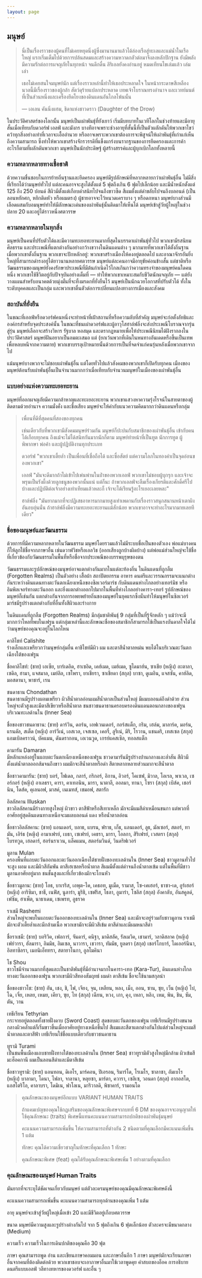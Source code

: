 ```yaml
---
layout: page
---
```

## <a name="human">มนุษย์</a>

> นี่เป็นเรื่องราวของผู้คนที่ไม่เคยหยุดนิ่งผู้ซึ่งมานานมาแล้วได้ล่องเรือสู่ทะเลและแม่น้ำในเรือใหญ่ แรกเริ่มเต็มไปด้วยการปล้นสดมและสร้างความหวาดกลัวต่อมาจึงลงหลักปักฐาน ยังมีพลังมีความรักต่อการผจญภัยในทุกหน้า จนดึกดื่น ลิริเอลยังคงอ่านอยู่ หมดเทียนไขเล่มแล้ว เล่มเล่า
>
> เธอไม่เคยสนใจมนุษย์นัก แต่เรื่องราวเหล่านี้ทำให้เธอประหลาดใจ ในหน้ากระดาษสีเหลืองนวลนี้มีเรื่องราวของผู้กล้า สัตว์ดุร้ายแปลกประหลาด เทพเจ้าโบราณทรงอำนาจ และเวทย์มนต์ที่เป็นส่วนหนึ่งและเครื่องยึดโยงของดินแดนอันไกลโพ้นนั้น
>
> — เอเลน คันนิ่งแฮม, ธิดาแห่งชาวดราว (Daughter of the Drow)

ในประวัติศาสตร์ของโลกนั้น มนุษย์เป็นเผ่าพันธุ์ที่ยังเยาว์ เริ่มมีบทบาทในเวทีโลกในช่วงท้ายและมีอายุสั้นเมื่อเทียบกับดวอร์ฟ เอลฟ์ และมังกร บางทีอาจเพราะช่วงอายุที่สั้นนี้ที่เป็นตัวผลักดันให้พวกเขาไขว่คว้าทุกสิ่งอย่างเท่าที่เวลาจะเอื้ออำนวย หรืออาจเพราะพวกเขาต้องการจะพิสูจน์ให้เผ่าพันธุ์ที่เก่าแก่เห็นถึงความสามารถ ซึ่งทำให้พวกเขาสร้างจักรวรรดิที่แข็งแกร่งบนรากฐานของการยึดครองและการค้า อะไรก็ตามที่ผลักดันพวกเขา มนุษย์เป็นนักประดิษฐ์ ผู้สร้างสรรค์และผู้บุกเบิกโลกทั้งหลายนี้

### ความหลากหลายทางเชื้อชาติ

ด้วยความชื่นชอบในการย้ายถิ่นฐานและยึดครอง มนุษย์มีรูปลักษณ์ที่หลากหลายกว่าเผ่าพันธุ์อื่น ไม่มีสิ่งที่เรียกได้ว่ามนุษย์ทั่วไป แต่ละคนอาจจะสูงได้ตั้งแต่ 5 ฟุตถึงเกิน 6 ฟุตไปเล็กน้อย และมีน้ำหนักตั้งแต่ 125 ถึง 250 ปอนด์ สีผิวมีตั้งแต่เกือบดำสนิทไปจนถึงขาวซีด สีผมตั้งแต่ดำขลับไปจนถึงบลอนด์ (เป็นลอนหยักศก, หยิกติดหัว หรือผมตรง) ผู้ชายอาจจะไว้หนวดเคราบาง ๆ หรือดกหนา มนุษย์บางส่วนมีเลือดผสมกับอมนุษย์ทำให้มีลักษณะเด่นของเผ่าพันธุ์นั้นติดมาให้เห็นได้ มนุษย์เข้าสู่วัยผู้ใหญ่ในช่วงปลาย 20 และอยู่ได้ราวหนึ่งศตวรรษ

### ความหลากหลายในทุกสิ่ง

มนุษย์เป็นคนที่ปรับตัวได้และมีความทะเยอทะยานมากที่สุดในบรรดาเผ่าพันธุ์ทั่วไป พวกเขามีรสนิยม ศีลธรรม และประเพณีที่แตกต่างกันอย่างกว้างขวางในดินแดนต่าง ๆ มากมายที่พวกเขาได้ตั้งถิ่นฐาน เมื่อพวกเขาตั้งถิ่นฐาน พวกเขาจะปักหลักอยู่: พวกเขาสร้างเมืองให้คงอยู่ตลอดไป และอาณาจักรอันยิ่งใหญ่ที่สามารถดำรงอยู่ได้ยาวนานหลายศตวรรษ มนุษย์แต่ละคนอาจมีอายุขัยค่อนข้างสั้น แต่ชาติหรือวัฒนธรรมของมนุษย์ยังคงรักษาประเพณีที่มีต้นกำเนิดไว้ไกลเกินกว่าความทรงจำของมนุษย์คนใดคนหนึ่ง พวกเขาใช้ชีวิตอยู่กับปัจจุบันอย่างเต็มที่ — ทำให้พวกเขาเหมาะสมกับชีวิตนักผจญภัย — แต่ยังวางแผนสำหรับอนาคตด้วยมุ่งมั่นที่จะทิ้งมรดกที่ยั่งยืนไว้ มนุษย์เป็นนักฉวยโอกาสที่ปรับตัวได้ ทั้งในระดับบุคคลและเป็นกลุ่ม และพวกเขาตื่นตัวต่อการเปลี่ยนแปลงทางการเมืองและสังคม

### สถาบันที่ยั่งยืน

ในขณะที่เอลฟ์หรือดวอร์ฟคนหนึ่งจะทำหน้าที่เฝ้าสถานที่หรือความลับที่สำคัญ มนุษย์จะก่อตั้งลัทธิและองค์กรสำหรับจุดประสงค์นั้น ในขณะที่ชนเผ่าดวอร์ฟและผู้อาวุโสฮาล์ฟลิ่งจะส่งประเพณีโบราณจากรุ่นสู่รุ่น มนุษย์เลือกจะสร้างวิหาร รัฐบาล หอสมุด และตรากฏหมายเพื่อให้ประเพณีนิยมได้ฝังรากลงในประวัติศาสตร์ มนุษย์ฝันอยากเป็นอมตะเสมอ แต่ (ยกเว้นพวกที่เดินในหนทางอันเดดหรือขึ้นเป็นเทพเพื่อหลบหนีจากความตาย) พวกเขาบรรลุเป้าหมายนั้นด้วยการเป็นที่จดจำแก่คนรุ่นหลังเมื่อพวกเขาจากไป

แม้มนุษย์บางพวกจะไม่ชอบเผ่าพันธุ์อื่น แต่โดยทั่วไปแล้วสังคมของพวกเขาก็เปิดรับทุกคน เมืองของมนุษย์ต้อนรับเผ่าพันธุ์อื่นเป็นจำนวนมากกว่าเมื่อเทียบกับจำนวนมนุษย์ในเมืองของเผ่าพันธุ์อื่น

### แบบอย่างแห่งความทะเยอทะยาน

มนุษย์ที่ออกผจญภัยมีความกล้าหาญและทะเยอะทะยาน พวกเขาแสวงหาความรุ่งโรจน์ในสายตาของผู้ติดตามด้วยอำนาจ ความมั่งคั่ง และชื่อเสียง มนุษย์จะให้ค่ากับแนวความคิดมากกว่าดินแดนหรือกลุ่ม

> เพื่อนที่ดีที่สุดคนที่สองของทุกคน
>
> เช่นเดียวกับที่พวกเขามีสังคมมนุษย์ร่วมกัน มนุษย์ก็ปะปนกับสมาชิกของเผ่าพันธุ์อื่น เข้ากับคนได้เกือบทุกคน ถึงแม้จะไม่ได้สนิทกันมากนักก็ตาม มนุษย์ทำหน้าที่เป็นทูต นักการทูต ผู้พิพากษา พ่อค้า และผู้ปฏิบัติงานทุกประเภท
>
> ดวอร์ฟ "พวกเขาเตี้ยล่ำ เป็นเพื่อนที่เชื่อถือได้ และซื่อสัตย์ แต่ความโลภในทองคำเป็นจุดอ่อนของพวกเขา"
>
> เอลฟ์ "มันจะดีมากถ้าไม่เข้าไปเพ่นพ่านในป่าของพวกเอลฟ์ พวกเขาไม่ชอบผู้บุกรุก และเจ้าจะพรุนเป็นรังผึ้งด้วยลูกธนูของพวกนั้นแน่ แต่ก็นะ ถ้าพวกเอลฟ์จะลืมเรื่องเกียรติและศักดิ์ศรีไปบ้างและปฏิบัติต่อเจ้าอย่างเท่าเทียมแล้วหละก็ เจ้าจะได้เรียนรู้อะไรเยอะเลยหละ"
>
> ฮาล์ฟลิ่ง "มันยากมากที่จะปฏิเสธอาหารมากมายสูงเท่าเพดานกับเรื่องราวสนุกสนานหน้าเตาผิงอันอบอุ่นนั่น ถ้าฮาล์ฟลิ่งมีความทะเยอะทะยานแม้สักน้อย พวกเขาอาจจะทำอะไรมากมายเลยทีเดียว"

### ชื่อของมนุษย์และวัฒนธรรม

ด้วยการที่มีความหลากหลายในวัฒนธรรม มนุษย์โดยรวมแล้วไม่มีระบบชื่อเป็นของตัวเอง พ่อแม่บางคนก็ให้ลูกใช้ชื่อจากภาษาอื่น เช่นดวาฟวิชหรือเอลวิช (ออกเสียงถูกบ้างผิดบ้าง) แต่พ่อแม่ส่วนใหญ่จะใช้ชื่อที่เกี่ยวข้องกับวัฒนธรรมในพื้นที่หรือชื่อจากประเพณีของบรรพบุรุษของตน

วัฒนธรรมและรูปลักษณ์ของมนุษย์อาจแตกต่างกันมากในแต่ละท้องถิ่น ในดินแดนที่ถูกลืม (Forgotten Realms) เป็นตัวอย่าง เสื้อผ้า สถาปัตยกรรม อาหาร ดนตรีและวรรณกรรมจะแนกต่างกันระหว่างดินแดนทางตะวันตกเฉียงเหนือของซิลเวอร์มาร์ช กับดินแดนห่างไกลอย่างเทอร์มิช หรืออิมพิลเจอร์ทางตะวันออก และยิ่งแตกต่างออกไปมากในพื้นที่ห่างไกลอย่างคารา-เทอร์ รูปลักษณ์ของมนุษย์ก็เช่นกัน แตกต่างกันจากการอพยพย้ายถิ่นของมนุษย์ในยุคแรกซึ่งนั่นทำให้มนุษย์ในซิลเวอร์มาร์ชมีรูปร่างแตกต่างกับที่อื่นทั้งสีผิวและร่างกาย

ในดินแดนที่ถูกลืม (Forgotten Realms) มีกลุ่มชาติพันธุ์ 9 กลุ่มที่เป็นที่รู้จักหลัก ๆ แม้ว่าจะมีมากกว่าโหลที่พบในเฟรูน แต่กลุ่มเหล่านี้และลักษณะชื่อของสมาชิกก็สามารถใช้เป็นแรงบันดาลใจได้ไม่ว่ามนุษย์ของคุณจะอยู่ในโลกไหน

คาลิไชท์ Calishite  
ร่างเล็กและเพรียวกว่ามนุษย์กลุ่มอื่น คาชิไชท์มีผิว ผม และตาสีน้ำตาลหม่น พบได้ในบริเวณตะวันตกเฉียงใต้ของเฟรูน

ชื่อคาลิไชท์: (ชาย) เอเซีย, บาร์เดอิด, ฮาเซอิด, เคฮ์เมด, เมฮ์เมด, ซูไดมาฮ์น, ซาเชีย (หญิง) อะตาลา, เซดิล, ฮามา, แจสมาล, เมย์ลิล, เซโพรา, ยาเชียรา, ซาเชียดา (สกุล) บาซา, ดูเมอิน, แจสซัน, คาฮ์ลิด, มอสตานา, พาชาร์, เรน

ชนดาธาน Chondathan  
ชนดาธานมีรูปร่างผอมเพรียว ผิวสีน้ำตาลอ่อนผมสีน้ำตาลเป็นส่วนใหญ่ มีผมบลอนด์ถึงดำด้วย ส่วนใหญ่จะตัวสูงและมีตาสีเขียวหรือสีน้ำตาล ชนชาวชนดาธานครอบครองดินแดนตอนกลางของเฟรูน บริเวณทะเลด้านใน (Inner Sea)

ชื่อของชาวชนดาธาน: (ชาย) ดาร์วิน, ดอร์น, เอฟเวนเดอร์, กอร์สแต็ก, กริม, เฮล์ม, มาลาร์ค, มอร์น, แรนดัล, สเต็ด (หญิง) อาร์วีเน่, เอสเวล, เจสเซล, เคอรี่, ลูรีเน่, มิริ, โรวาน, แชนดริ, เทสเซล (สกุล) แอมเบิลคราวน์, บัคแมน, ดันดรากอน, เอเวนวูด, เกรย์แคสเซิล, ทอลสแต็ก

ดามารัน Damaran  
มีหลักแหล่งอยู่ในแถบตะวันตกเฉียงเหนือของเฟรูน ชาวดามารันมีรูปร่างปานกลางและล่ำสัน สีผิวมีตั้งแต่น้ำตาลออกส้มจนถึงขาว ผมมักจะสีน้ำตาลหรือดำ สีตาหลากหลายส่วนมากจะสีน้ำตาล

ชื่อชาวดามารัน: (ชาย) บอร์, โฟเดล, กลาร์, กริกอร์, อิกาน, อิวอร์, โคเซฟ, มิวาล, โอเรล, พาเวล, เซอร์กอร์ (หญิง) อาเลธรา, คารา, คาเทอนิน, มารา, นาตาลี, ออลมา, ทานา, โซรา (สกุล) เบิส์ค, เชอร์นิน, โดส์ค, คุเลนอฟ, มาสค์, เนเมทส์, เชมอฟ, สตารัก

อิลลัสคาน Illuskan  
ชาวอิลลัสคานมีร่างกายสูงใหญ่ ผิวขาว ตาสีฟ้าหรือสีเทาเหล็ก มักจะมีผมสีดำเหมือนขนกา แต่พวกที่อาศัยอยู่สุดดินแดนทางเหนือจะมผลบลอนด์ แดง หรือน้ำตาลอ่อน

ชื่อชาวอิลลัสคาน: (ชาย) แอนเดอร์, บลาธ, แบรน, ฟราธ, เก็ธ, แลนเดอร์, ลูธ, มัลเซอร์, สตอร์, ทามัน, เอิร์ธ (หญิง) อามาเฟรย์, เบธา, เซเฟรย์, เคธรา, มารา, โอลกา, สิริเฟรย์, เวสตรา (สกุล) ไบรทวูด, เฮลดาร์, ฮอร์นราเวน, แล็คแมน, สตอร์มวินด์, วินดริฟเวอร์

มูลาน Mulan  
ครองพื้นที่แถบตะวันออกและตะวันออกเฉียงใต้ชายฝั่งของทะเลด้านใน (Inner Sea) ชาวมูลานทั่วไปจะสูง ผอม และมีผิวสีอัมพัน ตาสีเฮเซลหรือน้ำตาล สีผมมีตั้งแต่ดำจนถึงน้ำตาลเข้ม แต่ในพื้นที่มีชาวมูลานอาศัยอยู่มาก ชนชั้นสูงและที่เกี่ยวข้องมักจะโกนหัว

ชื่อชาวมูลาน: (ชาย) โอธ, บาเรริส, เอพุต-ไค, เคธอท, มูเม็ด, รามาส, โซ-เคเฮอร์, ธาซา-เด, อูร์เฮอร์ (หญิง) อาริซิมา, ชาธี, เนฟิส, นูลาร่า, มูริธิ, เซฟริส, โธลา, อูมาร่า, โซลิส (สกุล) อังคาลับ, อันสคูลด์, เฟซิม, ฮาเพ็ต, นาธาเดม, เซเพรท, อูธราค

ราเชมี Rashemi  
ส่วนใหญ่จะพบในแถบตะวันออกของทะเลด้านใน (Inner Sea) และมักจะอยู่ร่วมกับชาวมูลาน ราเชมีมักจะตัวเตี้ยล่ำและมีกล้ามเนื้อ พวกเขามักจะมีผิวสีเข้ม ตาสีดำและมีผมหนาสีดำ

ชื่อราเชมี: (ชาย) บอริวิค, เฟอการ์, จันดาร์, คนิฐา, มาดิสลัค, รัลเมวิค, เชามาร์, วลาดิสลาค (หญิง) เฟย์วารา, ฮัลมารา, อิมมิธ, อิมเซล, นาวารา, เชวารา, ทัมมิธ, ยูลดรา (สกุล) เชอร์โกบาร์, ไดเออร์นีนา, อิลทาซิลรา, เมอนิเอ็ททรา, สตายาโนกา, อูลโมคินา

โช Shou  
ชาวโชมีจำนวนมากที่สุดและเป็นชาติพันธุ์ที่มีอำนาจมากในคารา-เทอ (Kara-Tur), ดินแดนห่างไกลทางตะวันออกของเฟรูน พวกเขามีผิวสีทองสัมฤทธ์ ผมดำ ตาสีเข้ม ชื่อจะใช้นามสกุลนำ

ชื่อของชาวโช: (ชาย) อัน, เชง, ชิ, ไฟ, เจียง, จุน, เหลียน, หลง, เม็ง, ออน, ซาน, ซุย, เว็น (หญิง) ไบ๋, โฉ, เจี่ย, เหลย, เหมย, เคียว, ซุย, ไท (สกุล) เฉียน, หวง, เกา, คุง, เหลา, หลิง, เหม, พิน, ชิน, ซัม, ตัน, วาน

เทธีเรียน Tethyrian  
กระจายอยู่ตลอดทั้งชายฝั่งดาบ (Sword Coast) สุดขอบตะวันตกของเฟรูน เทธีเรียนมีรูปร่างขนาดกลางผิวคล้ำแต่ก็เริ่มขาวขึ้นเมื่ออาศัยอยู่ทางเหนือขึ้นไป สีผมและสีตาแตกต่างกันไปแต่ส่วนใหญ่จะผมสีน้ำตาลและตาสีฟ้า เทธีเรียนใช้ชื่อแบบเดียวกับชาวชนดาธาน

ทูรามิ Turami  
เป็นชนพื้นเมืองแถบชายฝั่งทางใต้ของทะเลด้านใน (Inner Sea) ชาวทูรามิตัวสูงใหญ่มีกล้าม ผิวเข้มสีมะฮ็อคกานี ผมเป็นลอนสีดำและมีตาสีเข้ม

ชื่อชาวทูรามิ: (ชาย) แอนทอน, ดิเอโร, มาร์คอน, ปิเอรอน, ริมาร์โด, โรเมโร, ซาลาซา, อัมเบโร (หญิง) บาลามา, โดนา, ไฟลา, จาลานา, หลุยซา, มาร์ตา, ควารา, เซลิเซ, วอนดา (สกุล) อากอสโต, แอสโตริโอ, คาลาบรา, โดมิเน, ฟาโลเน, มาริวาลดิ, พิซาคาร์, รามอนโด

> คุณลักษณะของมนุษย์อีกแบบ VARIANT HUMAN TRAITS
>
> ถ้าแคมเปญของคุณใช้กฏเสริมของคุณลักษณะพิเศษจากบทที่ 6 DM ของคุณอาจจะอนุญาตให้ใช้คุณลักษณะ (traits) พิเศษนี้แทนคะแนนความสามารถปกติของเผ่าพันธุ์มนุษย์
>
> คะแนนความสามารถเพิ่มขึ้น ให้ความสามารถที่ต่างกัน 2 ชนิดตามที่คุณเลือกมีคะแนนเพิ่มขึ้น 1 แต้ม
>
> ทักษะ คุณได้ความเชี่ยวชาญในทักษะที่คุณเลือก 1 ทักษะ
>
> คุณลักษณะพิเศษ (feat) คุณได้รับคุณลักษณะพิเศษเพิ่ม 1 อย่างตามที่คุณเลือก

### คุณลักษณะของมนุษย์ Human Traits

มันยากที่จะระบุได้ชัดเจนเกี่ยวกับมนุษย์ แต่ตัวละครมนุษย์ของคุณมีคุณลักษณะพิเศษดังนี้

คะแนนความสามารถเพิ่มขึ้น คะแนนความสามารถทุกด้านของคุณเพิ่ม 1 แต้ม

อายุ มนุษย์จะเข้าสู่วัยผู้ใหญ่เมื่อเข้า 20 และมีชีวิตอยู่เกือบศตวรรษ

ขนาด มนุษย์มีความสูงและรูปร่างต่างกันไป จาก 5 ฟุตถึงเกิน 6 ฟุตเล็กน้อย ตัวละครจะมีขนาดกลาง (Medium)

ความเร็ว ความเร็วในการเดินปกติของคุณคือ 30 ฟุต

ภาษา คุณสามารถพูด อ่าน และเขียนภาษาคอมมอน และภาษาอื่นอีก 1 ภาษา มนุษย์มักจะเรียนภาษาอื่นจากคนที่ต้องติดต่อด้วย พวกเขาชอบจะเอาภาษาอื่นมาใช้เวลาพูดคุย คำสบถของอ็อค การอธิบายดนตรีแบบเอลฟ์ วลีทางทหารของดวอร์ฟ และอื่น ๆ